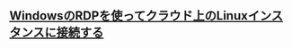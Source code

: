 ## [WindowsのRDPを使ってクラウド上のLinuxインスタンスに接続する](https://qiita.com/yamada-hakase/items/a8efe626f598c5eb6f8c)
